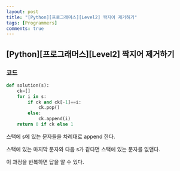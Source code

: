 ```yaml
---
layout: post
title: "[Python][프로그래머스][Level2] 짝지어 제거하기"
tags: [Programmers]
comments: true
---
```


## [Python][프로그래머스][Level2] 짝지어 제거하기

### 코드

```python
def solution(s):
    ck=[]
    for i in s:
        if ck and ck[-1]==i:
            ck.pop()
        else:
            ck.append(i)
    return 0 if ck else 1
```

스택에 s에 있는 문자들을 차례대로 append 한다.

스택에 있는 마지막 문자와 다음 s가 같다면 스택에 있는 문자를 없앤다.

이 과정을 반복하면 답을 알 수 있다.